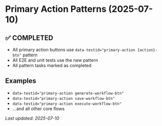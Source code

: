# Primary Action Patterns (2025-07-10)

## ✅ COMPLETED
- All primary action buttons use `data-testid="primary-action {action}-btn"` pattern
- All E2E and unit tests use the new pattern
- All pattern tasks marked as completed

## Examples
- `data-testid="primary-action generate-workflow-btn"`
- `data-testid="primary-action save-workflow-btn"`
- `data-testid="primary-action execute-workflow-btn"`
- ...and all other core flows

_Last updated: 2025-07-10_ 